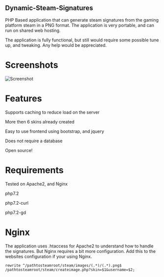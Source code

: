 ## Dynamic-Steam-Signatures

PHP Based application that can generate steam signatures from the gaming platform steam in a PNG format. The application is very portable, and can run on shared web hosting.

The application is fully functional, but still would require some possible tune up, and tweaking. Any help would be appreciated.

# Screenshots
![Screenshot](http://i.imgur.com/h5cPsb9.png)

# Features
Supports caching to reduce load on the server

More then 6 skins already created

Easy to use frontend using bootstrap, and jquery

Does not require a database

Open source!

# Requirements
Tested on Apache2, and Nginx

php7.2

php7.2-curl

php7.2-gd

# Nginx
The application  uses .htaccess for Apache2 to understand how to handle the signatures. But Nginx requires a bit more configuration. Add this to the websites configuration if your using Nginx.
```
rewrite ^/pathtosteamroot/steam/images/(.*)/(.*).png$ /pathtosteamroot/steam/createimage.php?skin=$1&username=$2;
```
